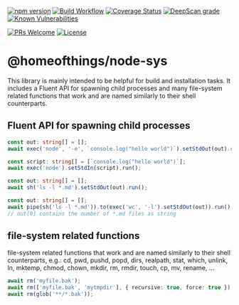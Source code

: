 [![npm version](https://badge.fury.io/js/%40homeofthings%2Fnode-sys.svg)](https://badge.fury.io/js/%40homeofthings%2Fnode-sys)
[![Build Workflow](https://github.com/gms1/HomeOfThings/actions/workflows/build.yml/badge.svg?branch=master)](https://github.com/gms1/HomeOfThings/actions/workflows/build.yml)
[![Coverage Status](https://codecov.io/gh/gms1/HomeOfThings/branch/master/graph/badge.svg?flag=node-sys)](https://app.codecov.io/gh/gms1/HomeOfThings/tree/master/packages%2Fnode%2F%40homeofthings%2Fnode-sys)
[![DeepScan grade](https://deepscan.io/api/teams/439/projects/987/branches/1954/badge/grade.svg)](https://deepscan.io/dashboard#view=project&tid=439&pid=987&bid=1954)
[![Known Vulnerabilities](https://snyk.io/test/github/gms1/HomeOfThings/badge.svg)](https://snyk.io/test/github/gms1/HomeOfThings)

[![PRs Welcome](https://img.shields.io/badge/PRs-welcome-brightgreen.svg?style=flat-square)](http://makeapullrequest.com)
[![License](https://img.shields.io/npm/l/@homeofthings/node-sys.svg?style=flat-square)](https://github.com/gms1/HomeOfThings/blob/master/packages/node/@homeofthings/node-sys/LICENSE)

# @homeofthings/node-sys

This library is mainly intended to be helpful for build and installation tasks. It includes a Fluent API for spawning child processes and many file-system related functions that work and are named similarly to their shell counterparts.

## Fluent API for spawning child processes

```Typescript
const out: string[] = [];
await exec('node', '-e', `console.log("hello world")`).setStdOut(out).run();
```

```Typescript
const script: string[] = [`console.log("hello world")`];
await exec('node').setStdIn(script).run();
```

```Typescript
const out: string[] = [];
await sh('ls -l *.md').setStdOut(out).run();
```

```Typescript
const out: string[] = [];
await pipe(sh('ls -l *.md')).to(exec('wc', '-l').setStdOut(out)).run();
// out[0] contains the number of *.md files as string
```

## file-system related functions

file-system related functions that work and are named similarly to their shell counterparts, e.g.:
cd, pwd, pushd, popd, dirs, realpath, stat, which, unlink, ln, mktemp, chmod, chown, mkdir, rm, rmdir, touch, cp, mv, rename, ...

```Typescript
await rm('myfile.bak');
await rm(['myfile.bak', 'mytmpdir'], { recursive: true, force: true });
await rm(glob('**/*.bak'));
```
